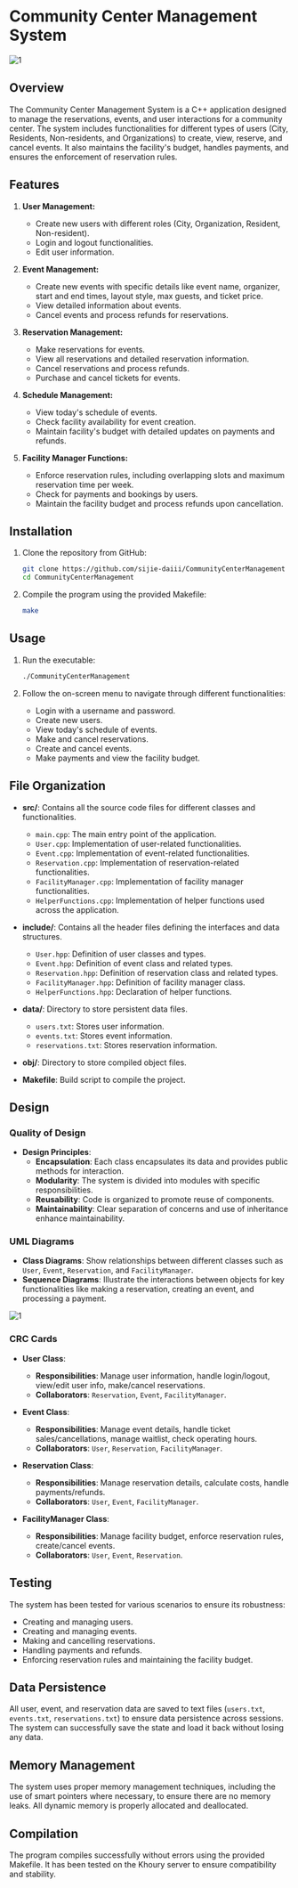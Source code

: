 # Community Center Management System
![1](https://github.com/user-attachments/assets/d4d3dba7-8564-4993-9564-ab6a3f40734c)


## Overview

The Community Center Management System is a C++ application designed to manage the reservations, events, and user interactions for a community center. The system includes functionalities for different types of users (City, Residents, Non-residents, and Organizations) to create, view, reserve, and cancel events. It also maintains the facility's budget, handles payments, and ensures the enforcement of reservation rules.

## Features

1. **User Management:**
   - Create new users with different roles (City, Organization, Resident, Non-resident).
   - Login and logout functionalities.
   - Edit user information.

2. **Event Management:**
   - Create new events with specific details like event name, organizer, start and end times, layout style, max guests, and ticket price.
   - View detailed information about events.
   - Cancel events and process refunds for reservations.

3. **Reservation Management:**
   - Make reservations for events.
   - View all reservations and detailed reservation information.
   - Cancel reservations and process refunds.
   - Purchase and cancel tickets for events.

4. **Schedule Management:**
   - View today's schedule of events.
   - Check facility availability for event creation.
   - Maintain facility's budget with detailed updates on payments and refunds.

5. **Facility Manager Functions:**
   - Enforce reservation rules, including overlapping slots and maximum reservation time per week.
   - Check for payments and bookings by users.
   - Maintain the facility budget and process refunds upon cancellation.

## Installation

1. Clone the repository from GitHub:
   ```sh
   git clone https://github.com/sijie-daiii/CommunityCenterManagement
   cd CommunityCenterManagement
   ```

2. Compile the program using the provided Makefile:
   ```sh
   make
   ```

## Usage

1. Run the executable:
   ```sh
   ./CommunityCenterManagement
   ```

2. Follow the on-screen menu to navigate through different functionalities:
   - Login with a username and password.
   - Create new users.
   - View today's schedule of events.
   - Make and cancel reservations.
   - Create and cancel events.
   - Make payments and view the facility budget.

## File Organization

- **src/**: Contains all the source code files for different classes and functionalities.
  - `main.cpp`: The main entry point of the application.
  - `User.cpp`: Implementation of user-related functionalities.
  - `Event.cpp`: Implementation of event-related functionalities.
  - `Reservation.cpp`: Implementation of reservation-related functionalities.
  - `FacilityManager.cpp`: Implementation of facility manager functionalities.
  - `HelperFunctions.cpp`: Implementation of helper functions used across the application.

- **include/**: Contains all the header files defining the interfaces and data structures.
  - `User.hpp`: Definition of user classes and types.
  - `Event.hpp`: Definition of event class and related types.
  - `Reservation.hpp`: Definition of reservation class and related types.
  - `FacilityManager.hpp`: Definition of facility manager class.
  - `HelperFunctions.hpp`: Declaration of helper functions.

- **data/**: Directory to store persistent data files.
  - `users.txt`: Stores user information.
  - `events.txt`: Stores event information.
  - `reservations.txt`: Stores reservation information.

- **obj/**: Directory to store compiled object files.

- **Makefile**: Build script to compile the project.


## Design

### Quality of Design

- **Design Principles**:
  - **Encapsulation**: Each class encapsulates its data and provides public methods for interaction.
  - **Modularity**: The system is divided into modules with specific responsibilities.
  - **Reusability**: Code is organized to promote reuse of components.
  - **Maintainability**: Clear separation of concerns and use of inheritance enhance maintainability.

### UML Diagrams

- **Class Diagrams**: Show relationships between different classes such as `User`, `Event`, `Reservation`, and `FacilityManager`.
- **Sequence Diagrams**: Illustrate the interactions between objects for key functionalities like making a reservation, creating an event, and processing a payment.

![1](https://github.com/user-attachments/assets/4f886ab0-b880-4e8e-b166-dfefe4ea0b6d)


### CRC Cards

- **User Class**:
  - **Responsibilities**: Manage user information, handle login/logout, view/edit user info, make/cancel reservations.
  - **Collaborators**: `Reservation`, `Event`, `FacilityManager`.

- **Event Class**:
  - **Responsibilities**: Manage event details, handle ticket sales/cancellations, manage waitlist, check operating hours.
  - **Collaborators**: `User`, `Reservation`, `FacilityManager`.

- **Reservation Class**:
  - **Responsibilities**: Manage reservation details, calculate costs, handle payments/refunds.
  - **Collaborators**: `User`, `Event`, `FacilityManager`.

- **FacilityManager Class**:
  - **Responsibilities**: Manage facility budget, enforce reservation rules, create/cancel events.
  - **Collaborators**: `User`, `Event`, `Reservation`.
 
## Testing

The system has been tested for various scenarios to ensure its robustness:
- Creating and managing users.
- Creating and managing events.
- Making and cancelling reservations.
- Handling payments and refunds.
- Enforcing reservation rules and maintaining the facility budget.

## Data Persistence

All user, event, and reservation data are saved to text files (`users.txt`, `events.txt`, `reservations.txt`) to ensure data persistence across sessions. The system can successfully save the state and load it back without losing any data.

## Memory Management

The system uses proper memory management techniques, including the use of smart pointers where necessary, to ensure there are no memory leaks. All dynamic memory is properly allocated and deallocated.

## Compilation

The program compiles successfully without errors using the provided Makefile. It has been tested on the Khoury server to ensure compatibility and stability.
